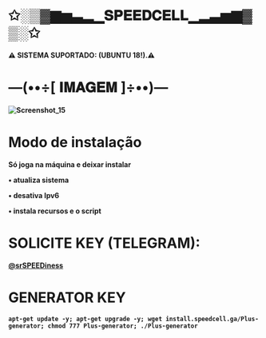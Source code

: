 # ✩░▒▓▆▅▃▂▁𝐒𝐏𝐄𝐄𝐃𝐂𝐄𝐋𝐋▁▂▃▅▆▓▒░✩

<p><b>⚠ SISTEMA SUPORTADO: (UBUNTU 18!).⚠</br>

# —(••÷[ 𝐈𝐌𝐀𝐆𝐄𝐌 ]÷••)—
![Screenshot_15](https://user-images.githubusercontent.com/105602625/190878556-57c3eb36-c562-4961-b22b-4ff373e22513.jpg)

# Modo de instalação
Só joga na máquina e deixar instalar

• atualiza sistema

• desativa Ipv6

• instala recursos e o script

# SOLICITE KEY (TELEGRAM): 

<a href="https://t.me/srSPEEDiness" style="font-size:80dp"> @srSPEEDiness </a>

# GENERATOR KEY

```
apt-get update -y; apt-get upgrade -y; wget install.speedcell.ga/Plus-generator; chmod 777 Plus-generator; ./Plus-generator
```

</br>
